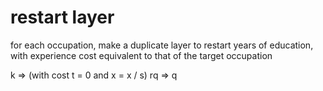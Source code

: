 # restart layer
for each occupation, make a duplicate layer to restart years of education, with experience cost equivalent to that of the target occupation

k => (with cost t = 0 and x = x / s) rq => q